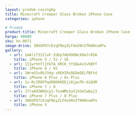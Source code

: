 ```yaml
---
layout: produk-casinghp
title: Minecraft Creeper Glass Broken iPhone Case
categories: iphone

# Produk
product-title: Minecraft Creeper Glass Broken iPhone Case
harga: 90000
sku: hn-0071
image-drive: 1NXGPO7cEzqFNoyZLF4oX0nZfN4Ncw8Pa
gallery:
  - url: 1mAlzT331loF-IUbp7mD49ONcXOmJr85A
    title: iPhone 5 / 5s / SE
  - url: 1I1wrhhfl1YkTA_XRCK_tYSBa4vIvhBFf
    title: iPhone 6 / 6s
  - url: 1WreG5v0bJ3dq-z0EHIRsQGQeDELfBFtd
    title: iPhone 6 Plus / 6s Plus
  - url: 1x-RcIROFPqdKB606EEji8jpuTb-diQUM
    title: iPhone 7 / 8
  - url: 17raA92W0dcp1-TovWMo1oVjkUeIwQaj3
    title: iPhone 7 Plus / 8 Plus
  - url: 1NXGPO7cEzqFNoyZLF4oX0nZfN4Ncw8Pa
    title: iPhone X
---
```

